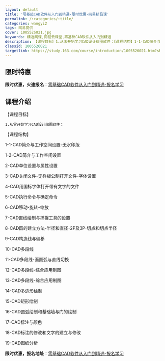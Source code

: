 ```yaml
---
layout: default
title: '零基础CAD软件从入门到精通-限时优惠-网易精品课'
permalink: /:categories/:title/
categories: wangyi2
tags: 网易提供
cover: 1005526021.jpg
keywords: 精选网课,网易云课堂,零基础CAD软件从入门到精通
description: 【课程目标】1.从零开始学习CAD设计绘图软件；【课程结构】1-1-CAD简介与工作空间设置-无水印版1-2-CAD简介
classid: 1005526021
targetlink: https://study.163.com/course/introduction/1005526021.htm?share=1&shareId=1025206652&utm_campaign=share&utm_medium=iphoneShare&utm_source=&utm_u=1025206652
---
```


## 限时特惠

**限时优惠，火速报名**：[零基础CAD软件从入门到精通-报名学习](https://study.163.com/course/introduction/1005526021.htm?share=1&shareId=1025206652&utm_campaign=share&utm_medium=iphoneShare&utm_source=&utm_u=1025206652)

## 课程介绍

【课程目标】

	1.从零开始学习CAD设计绘图软件；

【课程结构】

1-1-CAD简介与工作空间设置-无水印版 

1-2-CAD简介与工作空间设置 

2-CAD单位设置与属性设置 

3-CAD关闭文件-无样板公制打开文件-字体设置 

4-CAD用国标字体打开带有文字的文件 

5-CAD执行命令与确定命令 

6-CAD移动-旋转-缩放 

7-CAD直线绘制与捕捉工具的设置 

8-CAD圆的建立方法-半径和直径-2P及3P-切点和切点半径 

9-CAD构造线与偏移 

10-CAD多段线 

11-CAD多段线-画圆弧与直线切换 

12-CAD多段线-综合应用制图 

13-CAD多段线-综合应用制图 

14-CAD多边形绘制 

15-CAD矩形绘制 

16-CAD圆弧绘制和基础墙与门的绘制 

17-CAD标注与颜色 

18-CAD标注的修改和文字的建立与修改 

19-CAD图纸分析

**限时优惠，报名地址**：[零基础CAD软件从入门到精通-报名学习](https://study.163.com/course/introduction/1005526021.htm?share=1&shareId=1025206652&utm_campaign=share&utm_medium=iphoneShare&utm_source=&utm_u=1025206652)

